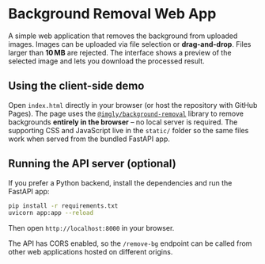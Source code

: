# Background Removal Web App

A simple web application that removes the background from uploaded images. Images can be uploaded via file selection or
**drag-and-drop**. Files larger than **10 MB** are rejected. The interface shows a preview of the selected image and lets
you download the processed result.

## Using the client-side demo

Open `index.html` directly in your browser (or host the repository with GitHub Pages).
The page uses the [`@imgly/background-removal`](https://www.npmjs.com/package/@imgly/background-removal)
library to remove backgrounds **entirely in the browser** – no local server is
required. The supporting CSS and JavaScript live in the `static/` folder so the
same files work when served from the bundled FastAPI app.

## Running the API server (optional)

If you prefer a Python backend, install the dependencies and run the FastAPI app:

```bash
pip install -r requirements.txt
uvicorn app:app --reload
```

Then open `http://localhost:8000` in your browser.

The API has CORS enabled, so the `/remove-bg` endpoint can be called from other
web applications hosted on different origins.
